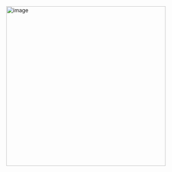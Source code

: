 <img width="422" alt="image" src="https://user-images.githubusercontent.com/117038006/217766133-4e96a6f2-a030-47e3-947e-e853775984b1.png">
